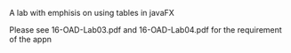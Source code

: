 A lab with emphisis on using tables in javaFX

Please see 16-OAD-Lab03.pdf and 16-OAD-Lab04.pdf for the requirement of the appn
